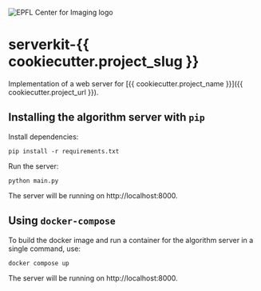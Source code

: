 ![EPFL Center for Imaging logo](https://imaging.epfl.ch/resources/logo-for-gitlab.svg)
# serverkit-{{ cookiecutter.project_slug }}

Implementation of a web server for [{{ cookiecutter.project_name }}]({{ cookiecutter.project_url }}).

## Installing the algorithm server with `pip`

Install dependencies:

```
pip install -r requirements.txt
```

Run the server:

```
python main.py
```

The server will be running on http://localhost:8000.

## Using `docker-compose`

To build the docker image and run a container for the algorithm server in a single command, use:

```
docker compose up
```

The server will be running on http://localhost:8000.

<!-- ## Sample images provenance -->

<!-- Fill if necessary. -->
